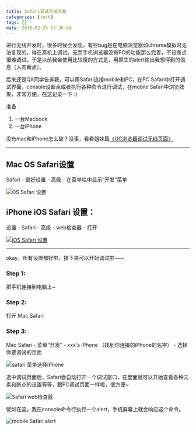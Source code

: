 ```yaml
---
title: Safari调试无线页面
categories: [tech]
tags: []
date: 2016-02-25 13:36:54
---
```


进行无线开发时，很多时候会发现，有些bug是在电脑浏览器如chrome模拟时无法复现的，得在真机上调试。无奈手机浏览器没有PC的功能那么完善，不设断点很难调试，于是以前我会使用比较傻的方式是，用原生的alert输出我想得到的信息（人肉断点）。

后来还是QA同学告诉我，可以用Safari连接mobile和PC，在PC Safari中打开调试界面，console设断点或者执行各种命令进行调试，在mobile Safari中浏览效果，非常方便，在这记录一下 :)

<!--more-->

准备：

1. 一台Macbook
2. 一台iPhone

没有mac和iPhone怎么破？没事，看看姐妹篇[《UC浏览器调试无线页面》](/archives/uc-web-debug/)

* * *

## Mac OS Safari设置

Safari - 偏好设置 - 高级 - 在菜单栏中显示“开发”菜单

![](https://cdn.sinacloud.net/woodysblog/safari-web-debug/1.png "OS Safari 设置")

## iPhone iOS Safari 设置：

设置 - Safari - 高级 - web检查器 - 打开

[![](https://cdn.sinacloud.net/woodysblog/safari-web-debug/2.png "iOS Safari 设置")](https://cdn.sinacloud.net/woodysblog/safari-web-debug/2.png)

* * *

okay，所有设置都好啦，接下来可以开始调试啦~~~

### Step 1:

把手机连接到电脑上~

### Step 2:

打开 Mac Safari

### Step 3:

Mac Safari - 菜单“开发” - xxx's iPhone （找到你连接的iPhone的名字） - 选择你要调试的页面

![](https://cdn.sinacloud.net/woodysblog/safari-web-debug/3.png "safari 菜单选择iPhone")
  
选中调试页面后，Safari会自动打开一个调试窗口，在里面就可以开始查看各种元素和断点的设置等等，跟PC调试页面一样啦，很方便~
  
![](https://cdn.sinacloud.net/woodysblog/safari-web-debug/4.png "Safari web检查器")
  
譬如在这，我在console命令行执行一个alert，手机屏幕上就会响应这个命令。
  
![](https://cdn.sinacloud.net/woodysblog/safari-web-debug/5.jpg "mobile Safari alert")

